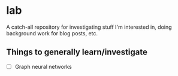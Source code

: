 # lab
A catch-all repository for investigating stuff I'm interested in, doing background work for blog posts, etc.

## Things to generally learn/investigate

- [ ] Graph neural networks